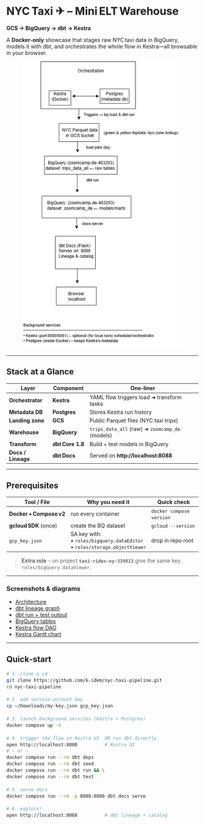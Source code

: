 # NYC Taxi ✈ – Mini ELT Warehouse  
**GCS → BigQuery → dbt → Kestra**

A **Docker‑only** showcase that stages raw NYC taxi data in BigQuery, models it with dbt, and orchestrates the whole flow in Kestra—all browsable in your browser.

<p align="center">
  <img src="images/architecture.png" width="420">
</p>

---

## Stack at a Glance
| Layer | Component | One‑liner |
|-------|-----------|-----------|
| **Orchestrator** | **Kestra** | YAML flow triggers load ➜ transform tasks |
| **Metadata DB** | **Postgres** | Stores Kestra run history |
| **Landing zone** | **GCS** | Public Parquet files (NYC taxi trips) |
| **Warehouse** | **BigQuery** | `trips_data_all` (raw) ➜ `zoomcamp_de` (models) |
| **Transform** | **dbt Core 1.8** | Build + test models in BigQuery |
| **Docs / Lineage** | **dbt Docs** | Served on **http://localhost:8088** |

---

## Prerequisites
| Tool / File | Why you need it | Quick check |
|-------------|-----------------|-------------|
| **Docker + Compose v2** | run every container | `docker compose version` |
| **gcloud SDK** (once) | create the BQ dataset | `gcloud --version` |
| `gcp_key.json` | SA key with:<br>• `roles/bigquery.dataEditor`<br>• `roles/storage.objectViewer` | drop in repo root |

> **Extra role** – on project **`taxi‑rides‑ny‑339813`** give the same key `roles/bigquery.dataViewer`.

---

### Screenshots & diagrams

* [Architecture](images/architecture.png)
* [dbt lineage graph](images/dbt_lineage.png)
* [dbt run + test output](images/dbt_run.png)
* [BigQuery tables](images/bq_table.png)
* [Kestra flow DAG](images/kestra_DAG_view.png)
* [Kestra Gantt chart](images/kestra_gantt_view.png)

---


## Quick‑start
```bash
# 1. clone & cd
git clone https://github.com/k-idem/nyc-taxi-pipeline.git
cd nyc-taxi-pipeline

# 2. add service‑account key
cp ~/Downloads/my-key.json gcp_key.json

# 3. launch background services (Kestra + Postgres)
docker compose up -d

# 4. trigger the flow in Kestra UI  OR run dbt directly
open http://localhost:8080          # Kestra UI
# – or –
docker compose run --rm dbt deps
docker compose run --rm dbt seed
docker compose run --rm dbt run && \
docker compose run --rm dbt test

# 5. serve docs
docker compose run --rm -p 8088:8080 dbt docs serve

# 6. explore!
open http://localhost:8088          # dbt lineage + catalog



